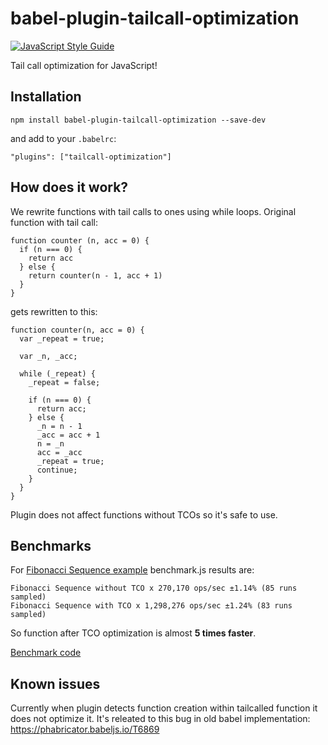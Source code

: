 # babel-plugin-tailcall-optimization
[![JavaScript Style Guide](https://img.shields.io/badge/code%20style-standard-brightgreen.svg)](http://standardjs.com/)

Tail call optimization for JavaScript!

## Installation

`npm install babel-plugin-tailcall-optimization --save-dev`

and add to your `.babelrc`:

`"plugins": ["tailcall-optimization"]`


## How does it work?
We rewrite functions with tail calls to ones using while loops. Original function with tail call:
```
function counter (n, acc = 0) {
  if (n === 0) {
    return acc
  } else {
    return counter(n - 1, acc + 1)
  }
}
```

gets rewritten to this:
```
function counter(n, acc = 0) {
  var _repeat = true;

  var _n, _acc;

  while (_repeat) {
    _repeat = false;

    if (n === 0) {
      return acc;
    } else {
      _n = n - 1
      _acc = acc + 1
      n = _n
      acc = _acc
      _repeat = true;
      continue;
    }
  }
}
```
Plugin does not affect functions without TCOs so it's safe to use.

## Benchmarks
For [Fibonacci Sequence example](https://github.com/krzkaczor/babel-plugin-tailcall-optimization/blob/master/examples/fibonacciSeq.js) benchmark.js results are:

```
Fibonacci Sequence without TCO x 270,170 ops/sec ±1.14% (85 runs sampled)
Fibonacci Sequence with TCO x 1,298,276 ops/sec ±1.24% (83 runs sampled)
```

So function after TCO optimization is almost **5 times faster**.

[Benchmark code](https://github.com/krzkaczor/babel-plugin-tailcall-optimization/blob/master/benchmark/fibonacciSeq.js)
 
## Known issues
Currently when plugin detects function creation within tailcalled function it does not optimize it. It's releated to this bug in old babel implementation:  https://phabricator.babeljs.io/T6869
